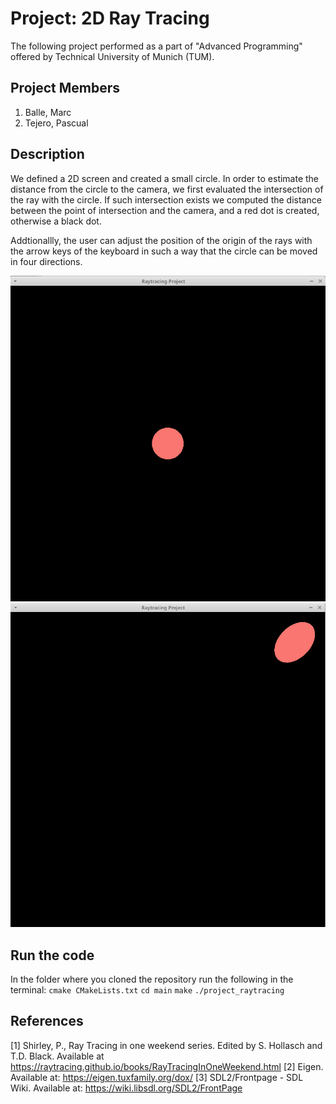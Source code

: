 # Project: 2D Ray Tracing #

The following project performed as a part of "Advanced Programming" offered by Technical University of Munich (TUM). 

## Project Members ##
1. Balle, Marc
2. Tejero, Pascual

## Description ##
We defined a 2D screen and created a small circle. In order to estimate the distance from the circle to the camera, we first evaluated the intersection of the ray with the circle. If such intersection exists we computed the distance between the point of intersection and the camera, and a red dot is created, otherwise a black dot.

Addtionallly, the user can adjust the position of the origin of the rays with the arrow keys of the keyboard in such a way that the circle can be moved in four directions.

<img src="img/result1.png" style="display:inline-block;">
<img src="img/result2.png" style="display:inline-block;">

## Run the code ##
In the folder where you cloned the repository run the following in the terminal:
`cmake CMakeLists.txt`
`cd main`
`make`
`./project_raytracing`

## References ##
[1] Shirley, P., Ray Tracing in one weekend series. Edited by S. Hollasch and T.D. Black. Available at https://raytracing.github.io/books/RayTracingInOneWeekend.html
[2] Eigen. Available at: https://eigen.tuxfamily.org/dox/
[3] SDL2/Frontpage - SDL Wiki. Available at: https://wiki.libsdl.org/SDL2/FrontPage 
 
